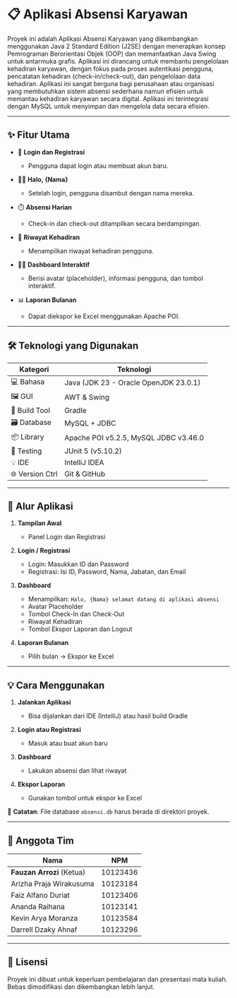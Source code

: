 # 📋 Aplikasi Absensi Karyawan

Proyek ini adalah Aplikasi Absensi Karyawan yang dikembangkan menggunakan Java 2 Standard Edition (J2SE) dengan menerapkan konsep Pemrograman Berorientasi Objek (OOP) dan memanfaatkan Java Swing untuk antarmuka grafis. Aplikasi ini dirancang untuk membantu pengelolaan kehadiran karyawan, dengan fokus pada proses autentikasi pengguna, pencatatan kehadiran (check-in/check-out), dan pengelolaan data kehadiran. Aplikasi ini sangat berguna bagi perusahaan atau organisasi yang membutuhkan sistem absensi sederhana namun efisien untuk memantau kehadiran karyawan secara digital. Aplikasi ini terintegrasi dengan MySQL untuk menyimpan dan mengelola data secara efisien. 

---

## ✨ Fitur Utama

- 🔐 **Login dan Registrasi**
  - Pengguna dapat login atau membuat akun baru.

- 🙋‍♂️ **Halo, {Nama}**
  - Setelah login, pengguna disambut dengan nama mereka.

- ⏱️ **Absensi Harian**
  - Check-in dan check-out ditampilkan secara berdampingan.

- 📅 **Riwayat Kehadiran**
  - Menampilkan riwayat kehadiran pengguna.

- 🧑‍💼 **Dashboard Interaktif**
  - Berisi avatar (placeholder), informasi pengguna, dan tombol interaktif.

- 📊 **Laporan Bulanan**
  - Dapat diekspor ke Excel menggunakan Apache POI.

---

## 🛠️ Teknologi yang Digunakan

| Kategori         | Teknologi                                    |
|------------------|-----------------------------------------------|
| 💻 Bahasa        | Java (JDK 23 - Oracle OpenJDK 23.0.1)         |
| 🖼️ GUI           | AWT & Swing                                   |
| 🧱 Build Tool    | Gradle                                        |
| 🗃️ Database      | MySQL + JDBC                                 |
| 📦 Library       | Apache POI v5.2.5, MySQL JDBC v3.46.0        |
| 🧪 Testing       | JUnit 5 (v5.10.2)                              |
| 💡 IDE           | IntelliJ IDEA                                 |
| 🌐 Version Ctrl  | Git & GitHub                                  |

---

## 🔄 Alur Aplikasi

1. **Tampilan Awal**
   - Panel Login dan Registrasi

2. **Login / Registrasi**
   - Login: Masukkan ID dan Password
   - Registrasi: Isi ID, Password, Nama, Jabatan, dan Email

3. **Dashboard**
   - Menampilkan: `Halo, {Nama} selamat datang di aplikasi absensi`
   - Avatar Placeholder
   - Tombol Check-In dan Check-Out
   - Riwayat Kehadiran
   - Tombol Ekspor Laporan dan Logout

4. **Laporan Bulanan**
   - Pilih bulan → Ekspor ke Excel

---

## 💡 Cara Menggunakan

1. **Jalankan Aplikasi**
   - Bisa dijalankan dari IDE (IntelliJ) atau hasil build Gradle

2. **Login atau Registrasi**
   - Masuk atau buat akun baru

3. **Dashboard**
   - Lakukan absensi dan lihat riwayat

4. **Ekspor Laporan**
   - Gunakan tombol untuk ekspor ke Excel

📝 **Catatan**: File database `absensi.db` harus berada di direktori proyek.

---

## 👥 Anggota Tim

| Nama                          | NPM        |
|-------------------------------|------------|
| **Fauzan Arrozi** (Ketua)     | 10123436   |
| Arizha Praja Wirakusuma       | 10123184   |
| Faiz Alfano Duriat            | 10123406   |
| Ananda Raihana                | 10123141   |
| Kevin Arya Moranza            | 10123584   |
| Darrell Dzaky Ahnaf           | 10123296   |

---

## 📎 Lisensi

Proyek ini dibuat untuk keperluan pembelajaran dan presentasi mata kuliah. Bebas dimodifikasi dan dikembangkan lebih lanjut.

